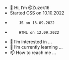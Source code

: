 - 👋 Hi, I’m @Zuzek16
- Started CSS on 10.10.2022
-         JS on 13.09.2022
-         HTML on 12.09.2022
- 👀 I’m interested in ...
- 🌱 I’m currently learning ...
- 📫 How to reach me ...


<!---
Zuzek16/Zuzek16 is a ✨ special ✨ repository because its `README.md` (this file) appears on your GitHub profile.
You can click the Preview link to take a look at your changes.
--->
